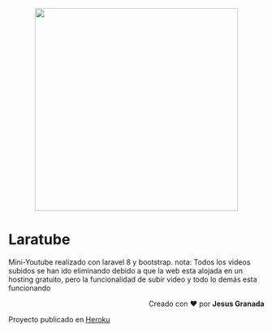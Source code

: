 <p align="center"><a href="https://laravel.com" target="_blank"><img src="https://raw.githubusercontent.com/laravel/art/master/logo-lockup/5%20SVG/2%20CMYK/1%20Full%20Color/laravel-logolockup-cmyk-red.svg" width="400"></a></p>
<h1>Laratube</h1>
Mini-Youtube realizado con laravel 8 y bootstrap.
nota: Todos los videos subidos se han ido eliminando debido a que la web esta alojada en un hosting gratuito, pero la funcionalidad de subir video y todo lo demás esta funcionando

<p align="right">
    Creado con ♥ por <strong>Jesus Granada</strong>
</p>

Proyecto publicado en <a href="https://lara-tube.herokuapp.com/" target="_blank">Heroku</a>
